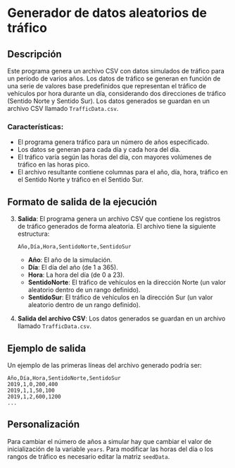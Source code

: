 
# Generador de datos aleatorios de tráfico

## Descripción

Este programa genera un archivo CSV con datos simulados de tráfico para un período de varios años. Los datos de tráfico se generan en función de una serie de valores base predefinidos que representan el tráfico de vehículos por hora durante un día, considerando dos direcciones de tráfico (Sentido Norte y Sentido Sur). Los datos generados se guardan en un archivo CSV llamado `TrafficData.csv`.

### Características:
- El programa genera tráfico para un número de años especificado.
- Los datos se generan para cada día y cada hora del día.
- El tráfico varía según las horas del día, con mayores volúmenes de tráfico en las horas pico.
- El archivo resultante contiene columnas para el año, día, hora, tráfico en el Sentido Norte y tráfico en el Sentido Sur.

## Formato de salida de la ejecución

3. **Salida**: El programa genera un archivo CSV que contiene los registros de tráfico generados de forma aleatoria. El archivo tiene la siguiente estructura:

    ```
    Año,Día,Hora,SentidoNorte,SentidoSur
    ```

    - **Año**: El año de la simulación.
    - **Día**: El día del año (de 1 a 365).
    - **Hora**: La hora del día (de 0 a 23).
    - **SentidoNorte**: El tráfico de vehículos en la dirección Norte (un valor aleatorio dentro de un rango definido).
    - **SentidoSur**: El tráfico de vehículos en la dirección Sur (un valor aleatorio dentro de un rango definido).

4. **Salida del archivo CSV**: Los datos generados se guardan en un archivo llamado `TrafficData.csv`.

## Ejemplo de salida

Un ejemplo de las primeras líneas del archivo generado podría ser:

```
Año,Día,Hora,SentidoNorte,SentidoSur
2019,1,0,200,400
2019,1,1,50,100
2019,1,2,600,1200
...
```

## Personalización

Para cambiar el número de años a simular hay que cambiar el valor de inicialización de la variable `years`. 
Para modificar las horas del día o los rangos de tráfico es necesario editar la matriz `seedData`.
